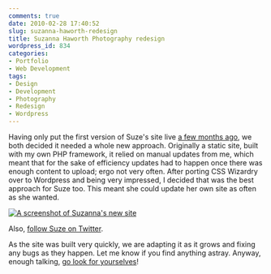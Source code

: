```yaml
---
comments: true
date: 2010-02-28 17:40:52
slug: suzanna-haworth-redesign
title: Suzanna Haworth Photography redesign
wordpress_id: 834
categories:
- Portfolio
- Web Development
tags:
- Design
- Development
- Photography
- Redesign
- Wordpress
---
```


Having only put the first version of Suze's site live [a few months ago](http://csswizardry.com/2009/12/suzanna-haworth-photography/), we both decided it needed a whole new approach. Originally a static site, built with my own PHP framework, it relied on manual updates from me, which meant that for the sake of efficiency updates had to happen once there was enough content to upload; ergo not very often. After porting CSS Wizardry over to Wordpress and being very impressed, I decided that was the best approach for Suze too. This meant she could update her own site as often as she wanted.





[![A screenshot of Suzanna's new site](http://csswizardry.com/wp-content/uploads/2010/02/suze-site.jpg)](http://suzannahaworth.com/)





Also, [follow Suze on Twitter](http://twitter.com/suzehaworth).




As the site was built very quickly, we are adapting it as it grows and fixing any bugs as they happen. Let me know if you find anything astray. Anyway, enough talking, [go look for yourselves](http://suzannahaworth.com/)!
